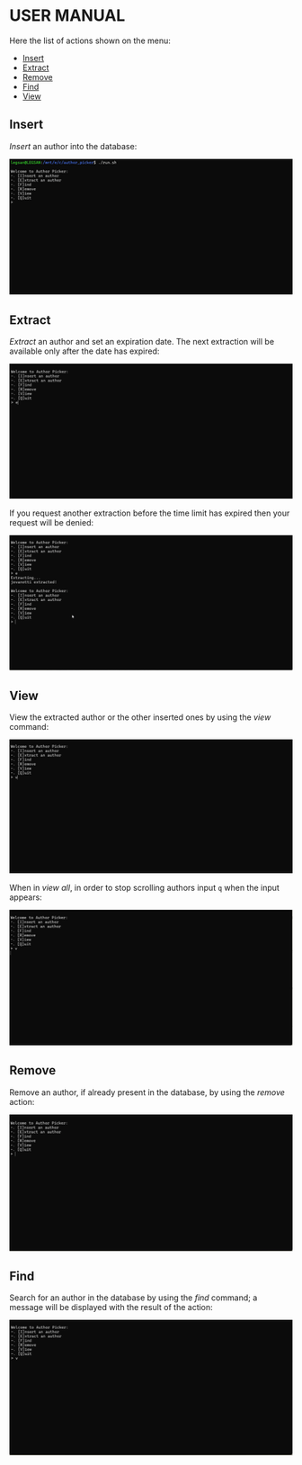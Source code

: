 # USER MANUAL

Here the list of actions shown on the menu:

- [Insert](#insert)
- [Extract](#extract)
- [Remove](#remove)
- [Find](#find)
- [View](#view)

## Insert

*Insert* an author into the database:

![Insert](./images/tutorial/insert.gif)

## Extract

*Extract* an author and set an expiration date. The next extraction will be available only after the date has expired:

![Appr-Extract](./images/tutorial/approved_extract.gif)

If you request another extraction before the time limit has expired then your request will be denied:

![Deny-Extract](./images/tutorial/denied_extraction.gif)

## View

View the extracted author or the other inserted ones by using the *view* command:

![View-All](./images/tutorial/view.gif)

When in *view all*, in order to stop scrolling authors input `q` when the input appears:

![Quit-View](./images/tutorial/quit_view.gif)

## Remove

Remove an author, if already present in the database, by using the *remove* action:

![Remove](./images/tutorial/remove.gif)

## Find

Search for an author in the database by using the *find* command; a message will be displayed with the result of the action:

![Find](./images/tutorial/find.gif)
